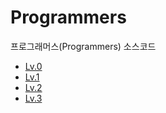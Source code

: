 # Programmers
프로그래머스(Programmers) 소스코드
- [Lv.0](https://github.com/KOHYEONJEONG/Programmers/tree/main/Lv.0#heading)
- [Lv.1](https://blog.naver.com/nanabi08/222775942796)
- [Lv.2](#Lv.2heading)
- [Lv.3](#Lv.3heading)
